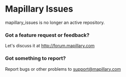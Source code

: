 Mapillary Issues
================
mapillary_issues is no longer an active repository.


### Got a feature request or feedback?
Let's discuss it at http://forum.mapillary.com

### Got something to report?
Report bugs or other problems to support@mapillary.com
